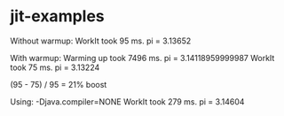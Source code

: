 jit-examples
============

Without warmup:
    WorkIt took 95 ms. pi = 3.13652

With warmup:
    Warming up took 7496 ms. pi = 3.14118959999987
    WorkIt took 75 ms. pi = 3.13224

(95 - 75) / 95 = 21% boost

Using: -Djava.compiler=NONE 
    WorkIt took 279 ms. pi = 3.14604





